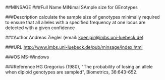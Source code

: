 ##MINSAGE
###Full Name
MINimal SAmple size for GEnotypes

###Description
calculate the sample size of genotypes minimally required to ensure that all alleles with a specified frequency at one locus are detected with a given confidence

###Author
Andreas Ziegler (email: koenigir@imbs.uni-luebeck.de)

###URL
http://www.imbs.uni-luebeck.de/pub/minsage/index.html

###OS
MS-Windows

###Reference
HG Gregorius (1980), "The probability of losing an allele when diploid genotypes are sampled", Biometrics, 36:643-652.


